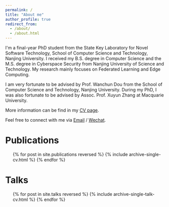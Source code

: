 ```yaml
---
permalink: /
title: "About me"
author_profile: true
redirect_from: 
  - /about/
  - /about.html
---
```


I'm a final-year PhD student from the State Key Laboratory for Novel Software Technology, School of Computer Science and Technology, Nanjing University.
I received my B.S. degree in Computer Science and the M.S. degree in Cyberspace Security from Nanjing University of Science and Technology.
My research mainly focuses on Federated Learning and Edge Computing. 

I am very fortunate to be advised by Prof. Wanchun Dou from the School of Computer Science and Technology, Nanjing University.
During my PhD, I was also fortunate to be advised by Assoc. Prof. Xuyun Zhang at Macquarie University.

More information can be find in my [CV page](/pages/cv).

Feel free to connect with me via [Email](mailto:jiayz@smail.nju.edu.cn) / [Wechat](../images/WeChat-QRcode.JPG).

Publications
======
  <ul>{% for post in site.publications reversed %}
    {% include archive-single-cv.html %}
  {% endfor %}</ul>

Talks
======
  <ul>{% for post in site.talks reversed %}
    {% include archive-single-talk-cv.html  %}
  {% endfor %}</ul>
